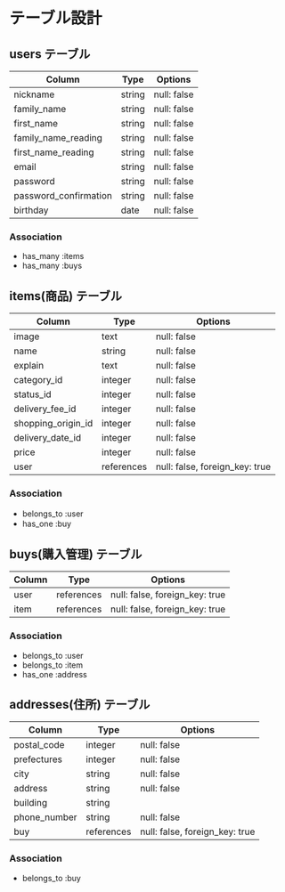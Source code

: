 
# テーブル設計

## users テーブル

| Column                           | Type   | Options     |
| -------------------------------- | ------ | ----------- |
| nickname                         | string | null: false |
| family_name                      | string | null: false |
| first_name                       | string | null: false |
| family_name_reading              | string | null: false |
| first_name_reading               | string | null: false |
| email                            | string | null: false |
| password                         | string | null: false |
| password_confirmation            | string | null: false |
| birthday                         | date   | null: false |

### Association
- has_many :items
- has_many :buys

## items(商品) テーブル

| Column              | Type      | Options                       |
| ------------------- | --------- | ----------------------------- |
| image               | text      | null: false                   |
| name                | string    | null: false                   |
| explain             | text      | null: false                   |
| category_id         | integer   | null: false                   |
| status_id           | integer   | null: false                   |
| delivery_fee_id     | integer   | null: false                   |
| shopping_origin_id  | integer   | null: false                   |
| delivery_date_id    | integer   | null: false                   |
| price               | integer   | null: false                   |
| user                |references | null: false, foreign_key: true|


### Association
- belongs_to :user　
- has_one :buy

## buys(購入管理) テーブル

| Column      | Type          | Options                        |
| ----------- | --------------| ------------------------------ |
| user        | references    |  null: false, foreign_key: true|
| item        | references    |  null: false, foreign_key: true|


### Association

 - belongs_to :user
 - belongs_to :item
 - has_one :address



## addresses(住所) テーブル


| Column            | Type      | Options                       |
| ----------------- | ----------| ----------------------------- |
| postal_code       | integer   | null: false                   |
| prefectures       | integer   | null: false                   |
| city              | string    | null: false                   |
| address           | string    | null: false                   |
| building          | string    |                               |
| phone_number      | string    | null: false                   |
| buy               |references | null: false, foreign_key: true|


### Association

- belongs_to :buy


